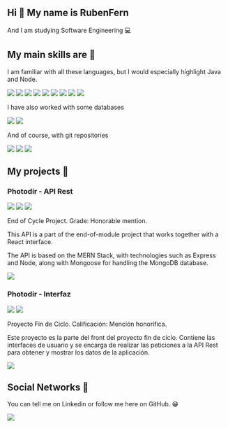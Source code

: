 ## Hi 👋 My name is RubenFern

And I am studying Software Engineering :computer:

## My main skills are :hammer:

I am familiar with all these languages, but I would especially highlight Java and Node.

![](https://img.shields.io/badge/-Java-orange?style=for-the-badge&logo=Java&logoColor=white)
![](https://img.shields.io/badge/-C++-00599C?style=for-the-badge&logo=C%2B%2B&logoColor=white)
![](https://img.shields.io/badge/-C-blue?style=for-the-badge&logo=C&logoColor=white)
![](https://img.shields.io/badge/-NodeJS-339933?style=for-the-badge&logo=Node.js&logoColor=white)
![](https://img.shields.io/badge/-ReactJS-61DAFB?style=for-the-badge&logo=React&logoColor=black)
![](https://img.shields.io/badge/-ExpressJS-000000?style=for-the-badge&logo=Express&logoColor=white)
![](https://img.shields.io/badge/-TypeScript-3178C6?style=for-the-badge&logo=TypeScript&logoColor=white)
![](https://img.shields.io/badge/-JavaScript-F7DF1E?style=for-the-badge&logo=JavaScript&logoColor=black)
![](https://img.shields.io/badge/-PHP-777BB4?style=for-the-badge&logo=PHP&logoColor=white)

I have also worked with some databases

![](https://img.shields.io/badge/-MySQL-003B57?style=for-the-badge&logo=MySQL&logoColor=white)
![](https://img.shields.io/badge/-MongoDB-47A248?style=for-the-badge&logo=MongoDB&logoColor=white)

And of course, with git repositories

![](https://img.shields.io/badge/-Git-F05032?style=for-the-badge&logo=Git&logoColor=white)
![](https://img.shields.io/badge/-GitHub-181717?style=for-the-badge&logo=GitHub&logoColor=white)
![](https://img.shields.io/badge/-BitBucket-0052CC?style=for-the-badge&logo=Bitbucket&logoColor=white)

## My projects :gem:

### Photodir - API Rest

![](https://img.shields.io/badge/-NodeJS-339933?style=for-the-badge&logo=Node.js&logoColor=white)
![](https://img.shields.io/badge/-ExpressJS-000000?style=for-the-badge&logo=Express&logoColor=white)
![](https://img.shields.io/badge/-MongoDB-47A248?style=for-the-badge&logo=MongoDB&logoColor=white)

End of Cycle Project. Grade: Honorable mention.

This API is a part of the end-of-module project that works together with a React interface.

The API is based on the MERN Stack, with technologies such as Express and Node, along with Mongoose for handling the MongoDB database.

[![][Github-shield]][Github]

[Github]: https://github.com/RubenFern/Photodir-API-Rest-PFM
[Github-shield]: https://img.shields.io/badge/-Github-181717?style=for-the-badge&logo=GitHub&logoColor=white

### Photodir - Interfaz

![](https://img.shields.io/badge/-ReactJS-61DAFB?style=for-the-badge&logo=React&logoColor=black)
![](https://img.shields.io/badge/-Redux-764ABC?style=for-the-badge&logo=Redux&logoColor=white)

Proyecto Fin de Ciclo. Calificación: Mención honorífica.

Este proyecto es la parte del front del proyecto fin de ciclo. Contiene las interfaces de usuario y se encarga de realizar las peticiones a la API Rest para obtener y mostrar los datos de la aplicación.

[![][GitHub-shield]][GitHub]

[GitHub]: https://github.com/RubenFern/Photodir-Front-React-PFM
[GitHub-shield]: https://img.shields.io/badge/-Github-181717?style=for-the-badge&logo=GitHub&logoColor=white

## Social Networks :book:

You can tell me on Linkedin or follow me here on GitHub. :grin:

[![][linkedin-shield]][linkedin]

[linkedin]: https://www.linkedin.com/in/rubenfern/
[linkedin-shield]: https://img.shields.io/badge/-Linkedin-0A66C2?style=for-the-badge&logo=LinkedIn&logoColor=white